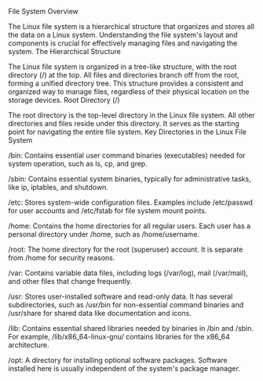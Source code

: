 File System Overview

The Linux file system is a hierarchical structure that organizes and stores all the data on a Linux system. Understanding the file system's layout and components is crucial for effectively managing files and navigating the system.
The Hierarchical Structure

The Linux file system is organized in a tree-like structure, with the root directory (/) at the top. All files and directories branch off from the root, forming a unified directory tree. This structure provides a consistent and organized way to manage files, regardless of their physical location on the storage devices.
Root Directory (/)

The root directory is the top-level directory in the Linux file system. All other directories and files reside under this directory. It serves as the starting point for navigating the entire file system.
Key Directories in the Linux File System

/bin: Contains essential user command binaries (executables) needed for system operation, such as ls, cp, and grep.

/sbin: Contains essential system binaries, typically for administrative tasks, like ip, iptables, and shutdown.

/etc: Stores system-wide configuration files. Examples include /etc/passwd for user accounts and /etc/fstab for file system mount points.

/home: Contains the home directories for all regular users. Each user has a personal directory under /home, such as /home/username.

/root: The home directory for the root (superuser) account. It is separate from /home for security reasons.

/var: Contains variable data files, including logs (/var/log), mail (/var/mail), and other files that change frequently.

/usr: Stores user-installed software and read-only data. It has several subdirectories, such as /usr/bin for non-essential command binaries and /usr/share for shared data like documentation and icons.

/lib: Contains essential shared libraries needed by binaries in /bin and /sbin. For example, /lib/x86_64-linux-gnu/ contains libraries for the x86_64 architecture.

/opt: A directory for installing optional software packages. Software installed here is usually independent of the system's package manager.

